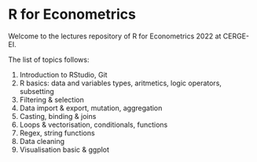 # R for Econometrics
Welcome to the lectures repository of R for Econometrics 2022 at CERGE-EI.

The list of topics follows:

1. Introduction to RStudio, Git
2. R basics: data and variables types, aritmetics, logic operators, subsetting
3. Filtering & selection
4. Data import & export, mutation, aggregation
5. Casting, binding & joins
6. Loops & vectorisation, conditionals, functions
7. Regex, string functions
8. Data cleaning
9. Visualisation basic & ggplot